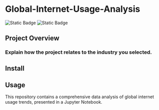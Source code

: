 # Global-Internet-Usage-Analysis 

![Static Badge](https://img.shields.io/badge/Project1_Global_Internet_Usage-Green)
![Static Badge](https://img.shields.io/badge/Data_Analytics-blue)

## Project Overview
### Explain how the project relates to the industry you selected.

## Install

## Usage

This repository contains a comprehensive data analysis of global internet usage trends, presented in a Jupyter Notebook. 
